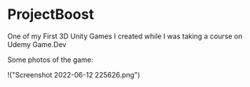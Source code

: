 # ProjectBoost
One of my First 3D Unity Games I created while I was taking a course on Udemy Game.Dev

Some photos of the game:

!("Screenshot 2022-06-12 225626.png")

